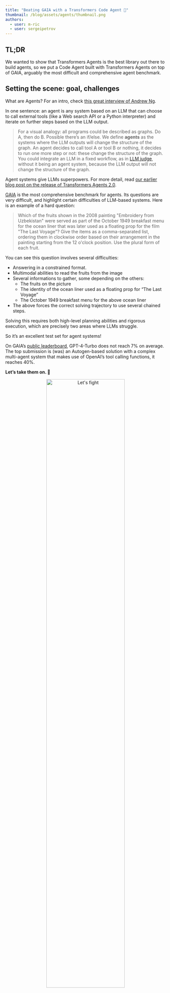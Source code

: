 ```yaml
---
title: "Beating GAIA with a Transformers Code Agent 🏅"
thumbnail: /blog/assets/agents/thumbnail.png
authors:
  - user: m-ric
  - user: sergeipetrov
---
```


## TL;DR

We wanted to show that Transformers Agents is the best library out there to build agents, so we put a Code Agent built with Transformers Agents on top of GAIA, arguably the most difficult and comprehensive agent benchmark.

## Setting the scene: goal, challenges

What are Agents? For an intro, check [this great interview of Andrew Ng](https://youtu.be/sal78ACtGTc?feature=shared&t=52). 

In one sentence: an agent is any system based on an LLM that can choose to call external tools (like a Web search API or a Python interpreter) and iterate on further steps based on the LLM output.

> For a visual analogy: all programs could be described as graphs. Do A, then do B. Possible there’s an if/else. We define **agents** as the systems where the LLM outputs will change the structure of the graph. An agent decides to call tool A or tool B or nothing, it decides to run one more step or not: these change the structure of the graph. You could integrate an LLM in a fixed workflow, as in [LLM judge](https://huggingface.co/papers/2310.17631), without it being an agent system, because the LLM output will not change the structure of the graph.
> 

Agent systems give LLMs superpowers. For more detail, read [our earlier blog post on the release of Transformers Agents 2.0](https://huggingface.co/blog/agents).

[GAIA](https://huggingface.co/datasets/gaia-benchmark/GAIA) is the most comprehensive benchmark for agents. Its questions are very difficult, and highlight certain difficulties of LLM-based systems. Here is an example of a hard question:

> Which of the fruits shown in the 2008 painting "Embroidery from Uzbekistan" were served as part of the October 1949 breakfast menu for the ocean liner that was later used as a floating prop for the film "The Last Voyage"? Give the items as a comma-separated list, ordering them in clockwise order based on their arrangement in the painting starting from the 12 o'clock position. Use the plural form of each fruit.
> 

You can see this question involves several difficulties:

- Answering in a constrained format.
- Multimodal abilities to read the fruits from the image
- Several informations to gather, some depending on the others:
    - The fruits on the picture
    - The identity of the ocean liner used as a floating prop for “The Last Voyage”
    - The October 1949 breakfast menu for the above ocean liner
- The above forces the correct solving trajectory to use several chained steps.

Solving this requires both high-level planning abilities and rigorous execution, which are precisely two areas where LLMs struggle.

So it’s an excellent test set for agent systems!

On GAIA’s [public leaderboard](https://huggingface.co/spaces/gaia-benchmark/leaderboard), GPT-4-Turbo does not reach 7% on average. The top submission is (was) an Autogen-based solution with a complex multi-agent system that makes use of OpenAI’s tool calling functions, it reaches 40%.

__Let’s take them on. 🥊__

<p align="center">
    <img src="https://huggingface.co/datasets/huggingface/documentation-images/resolve/main/blog/beating_gaia/prepare_for_battle.gif" alt="Let's fight" width=70%>
</p>

## 1. Building the right tools 🛠️

You need three main tools to solve GAIA questions:

**a. Web browser.**

[Autogen team’s submission](https://github.com/microsoft/autogen/tree/gaia_multiagent_v01_march_1st/samples/tools/autogenbench/scenarios/GAIA/Templates/Orchestrator) used their Markdown web browser, that comprises a `Browser` class storing the current state of the browser, and several tools like `visit_page`,  `page_down` or `find_in_page`  that allow to navigate. Every return from this tool is a markdown representation of the current viewport. Their choice of using markdown compresses a lot the information from the webpages, and could lead to miss some information compared to another solution like taking screenshots of pages and using a vision model. But it is a good ratio of performance to complexity, and their solution is well built: thus we used this browser and only slightly modified it.

The best way to improve it in the future would be to replace the calls to requests with a `selenium`-based browser which would also allow to load javascript (many pages cannot load properly without javascript) and accept cookies from pages.

**b. File inspector**

Many GAIA questions use attached files from any type: `.xls`, `.mp3`, `.pdf`… You also need to be able to read files downloaded by your web browser. Once again we use Autogen’s tool since it works really well - many thanks Autogen team for open-sourcing your work 🤗

**c. Code interpreter**

We built our own: more on this below.

## 2. Code Agent 🧑‍💻

### 2.1 Why a Code Agent?

As shown by [Wang et al. (2024)](https://huggingface.co/papers/2402.01030), letting the agent express its actions in code (rather than any dictionary like output like JSON) has several advantages, mostly this one: **Code is a very optimized way to express complex sequences of actions**. Arguably if there were a better way to rigorously express detailed actions than our current code, it would have become a new programmation language!

Consider this example given in the paper:

<img src="https://huggingface.co/datasets/huggingface/documentation-images/resolve/main/blog/beating_gaia/code_vs_json.png" alt="Code agents are just more intuitive than JSON" width=100%>

This highlights several advantages of using code:

- Code actions are **much more concise** than JSON.
    - Need to run 4 parallel streams of 5 consecutive actions? In JSON, you would need to generate 20 JSON blobs, each in their separate step; in Code it’s only 1 step.
    - On average, the paper shows that Code actions require 30% fewer steps than JSON, which amounts to an equivalent reduction in the tokens generated. Since LLM calls are often the dimensioning cost of agent systems, it means your agent system runs are ~30% cheaper.
- Code enables to re-use tools from common libraries
- Better performance in benchmarks, due to two reasons:
    - More intuitive way to express actions
    - Extensive exposure of LLMs to code in training

The advantages above were confirmed by our experiments on [agent_reasoning_benchmark](https://github.com/aymeric-roucher/agent_reasoning_benchmark).

From building transformers agents we can also cite additional advantages:

- Better handling of state, which is very useful for multimodal tasks. Need to store this image/audio/other for later use? No problem, just assign it as a variable in your state and you can re-use it 4 steps later if needed. In JSON you would have to let the LLM name it in a dictionary key and trust the LLM will later understand that it can still use it.
- More readable agent logs.

### 2.2 Implementation of Transformers Agents’ CodeAgent

The thing with code is that if you let an LLM write and execute code without guardrails, you’re toast, because it could hallucinate for instance that all your personal files need to be erased by copies of the Dune lore, or that this audio of you singing the Frozen theme needs to be shared on your blog.

So we had to securize the execution of code. One common approach is top-down: “use a fully functional python interpreter, but forbid certain actions”.

To be more safe, we preferred to go the opposite way, and **build a LLM-safe Python interpreter from the ground-up**: it’s just a program that runs through an `ast` parsed tree of expressions, and it only runs expressions if we’ve explicitly authorized them. An `import` statement would only execute it if the import is explicitly mentioned in the user-defined list of `authorized_imports`. A default list of built-in standard Python function is defined, it comprises for instance `print` and `range` : anything outside of it will not be executed except explicitly authorized by the user. For instance, `open` (as in `with open(”path.txt”, “w”) as file:`) is not authorized.

When encountering a function call (`ast.Call`), if the function name is one of the user-defined tools, the tool is called with the arguments to the call. If it’s another function defined earlier, it gets run normally.

We also do several tweaks to help with LLM usage of the interpreter:

- Cap the number of operations in execution to prevent infinite loops.
- Cap the number of lines in print outputs to avoid flooding the context length of the LLM with junk.

## 3. Basic multi-agent orchestration

Web browsing is a very context-rich activity, and most of this context is useless: for instance in the above GAIA question, the only important information is the image of the painting "Embroidery from Uzbekistan". Anything around it, like the content of the blog we found it on, is generally useless for the broader task solving.

So this is an instance where a multi-agent step makes sense: we can create a manager agent and a web search agent, with the manager agent solving the higher-level task and assigning specific web search task to the web search agent: then the agent returns only the useful outputs of its search, so that the manager is not cluttered with useless information.

<p align="center">
    <img src="https://huggingface.co/datasets/huggingface/documentation-images/resolve/main/blog/beating_gaia/apes_together.gif" alt="Apes together strong" width=70%>
</p>

Having a designated manager responsible for success also neatly leverages the planning component: a planning step helps the manager identify key steps to accomplish using the given set of tools.

We created exactly this multi-agent orchestration in our workflow:

- The top level agent is a ReactCodeAgent. It natively handles code since its actions are formulated and executed in Python. It has access to these tools:
    - `file_inspector` to read text files, with an optional `question` argument to not return the whole content of the file but only return its answer to the specific question based on the content
    - `visualizer` to specifically answer questions about images.
    - `search_agent` : this Tool is just a wrapper around a Web Search agent, which is a JSON agent (JSON still works well for task that do actions one at a time, like web browsing were you scroll down, then navigate to a new page, and so on). This agent itself has access to the web browsing tools:
        - `informational_web_search`
        - `page_down`
        - `find_in_page`
        - …

This embedding of an agent as a tool is a naive way to do multi-agent orchestration, but we wanted to see how far we could push it - and it turns out, it goes quite far!

## 4. Planning component 🗺️

There is now [an entire zoo](https://arxiv.org/pdf/2402.02716) of planning strategies; we opted for a relatively simple plan-ahead workflow. Every N steps (where N is a hyperparameter) we generate two things:

- a summary of facts we know or we can derive from context and facts we need to discover
- a step-by-step plan of how to solve the task given fresh observations and the factual summary above

An interesting discovery was that if we do not provide the previous version of the plan as input, the score goes up. An intuitive explanation is that an LLM is very much prone to use whatever relevant information it finds in the context. If an LLM sees the previous version of the plan, it’ll try to heavily reuse it instead of rethinking the approach when needed.

Both the summary of facts and the plan are then used as additional context to generate the next action. Planning encourages an LLM to choose a better trajectory by having all the steps to achieve the goal and the current state of affairs in front of it.

## 5. Results 🏅

[Here is the final code used for our submission.](https://github.com/aymeric-roucher/GAIA)

We get 44.2% on the validation set: so that means Transformers Agent’s ReactCodeAgent is now #1 overall, with 4 points above the second! **On the test set, we get 33.3%, so we rank #2, in front of Microsoft Autogen’s submission, and we get the best average score on the hardcore Level 3 questions!**

<img src="https://huggingface.co/datasets/huggingface/documentation-images/resolve/main/blog/beating_gaia/leaderboard.png" alt="We did it!" width=100%>

This is a data point to support that [Code actions work better](https://huggingface.co/papers/2402.01030). I think Code actions will replace JSON/OAI format as the standard for agents writing their actions.

LangChain and LlamaIndex not support Code actions out of the box to our knowledge, Microsoft's Autogen has some support for Code actions (executing code in [docker containers](https://github.com/microsoft/autogen/blob/57ec13c2eb1fd227a7976c62d0fd4a88bf8a1975/autogen/code_utils.py#L350)) but it looks like an annex to JSON actions. So Transformers Agents is the only library to make this format central!

## 6. Next steps

We’ll keep improving Transformers Agents, on several axes:

- **LLM engine:** Our submission was done with GPT-4o (alas), **without any fine-tuning**. So probably with a fine-tuned OS model we could get rid of parsing errors and score a bit higher.
- **Multi-agent orchestration:** our is a naive one, with more seamless orchestration we could probably go a long way!
- **Alternative and/or new components:** based on our upcoming experiments, we may introduce new component or improve the existing ones!
- **Web browser tool:** using the `selenium` package, we could have a web browser that accepts cookie banners and interacts with web pages, thus enabling many interactions that were blocked with our current Markdown browser.
- **Improve planning further:** We’re running some ablation tests with other options from the literature to see which method works best. We are planning to give a try to alternative implementations of existing components and also some new components. We will publish our updates when we have more insights!

Keep an eye on Transformers Agents in the next months!

And don’t hesitate to reach out to us with your use cases, now that we have knowledge on the subject we’ll be happy to lend a hand! 🤝